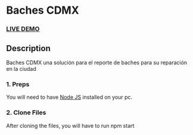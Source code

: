 # Baches CDMX


### <a href="https://albertosilva123.github.io/BachesCDMX/">LIVE DEMO</a> 

## Description
Baches CDMX una solución para el reporte de baches para su reparación en la ciudad

### 1. Preps
You will need to have <a href="https://nodejs.org/">Node JS</a> installed on your pc. 
### 2. Clone Files
After cloning the files, you will have to run npm start



